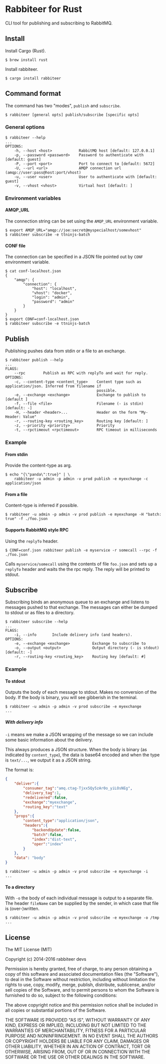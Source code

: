 Rabbiteer for Rust
==================

CLI tool for publishing and subscribing to RabbitMQ.

## Install

Install Cargo (Rust).

    $ brew install rust

Install rabbiteer.

    $ cargo install rabbiteer

## Command format

The command has two "modes", `publish` and `subscribe`.

    $ rabbiteer [general opts] publish/subscribe [specific opts]

### General options


    $ rabbiteer --help
    ...
    OPTIONS:
        -h, --host <host>            RabbitMQ host [default: 127.0.0.1]
        -p, --password <password>    Password to authenticate with [default: guest]
        -P, --port <port>            Port to connect to [default: 5672]
        -U, --url <url>              AMQP connection url (amqp://user:pass@host:port/vhost)
        -u, --user <user>            User to authenticate with [default: guest]
        -v, --vhost <vhost>          Virtual host [default: ]

### Environment variables

#### AMQP_URL

The connection string can be set using the `AMQP_URL` environment
variable.

```
$ export AMQP_URL="amqp://joe:secret@myspecialhost/somevhost"
$ rabbiteer subscribe -e ttninjs-batch
```

#### CONF file

The connection can be specified in a JSON file pointed out by `CONF`
environment variable.

```
$ cat conf-localhost.json
{
    "amqp": {
        "connection": {
            "host": "localhost",
            "vhost": "docker",
            "login": "admin",
            "password": "admin"
        }
    }
}
$ export CONF=conf-localhost.json
$ rabbiteer subscribe -e ttninjs-batch
```

## Publish

Publishing pushes data from stdin or a file to an exchange.


    $ rabbiteer publish --help
    ...
    FLAGS:
        --rpc        Publish as RPC with replyTo and wait for reply.
    OPTIONS:
        -c, --content-type <content_type>    Content type such as application/json. Inferred from filename if
                                             possible.
        -e, --exchange <exchange>            Exchange to publish to [default ]
        -f, --file <file>                    Filename (- is stdin) [default: -]
        -H, --header <header>...             Header on the form "My-Header: Value"
        -r, --routing-key <routing_key>      Routing key [default: ]
        -z, --priority <priority>            Priority
        -t, --rpctimeout <rpctimeout>        RPC timeout in milliseconds

### Example

#### From stdin

Provide the content-type as arg.

    $ echo "{\"panda\":true}" | \
        rabbiteer -u admin -p admin -v prod publish -e myexchange -c application/json

#### From a file

Content-type is inferred if possible.

    $ rabbiteer -u admin -p admin -v prod publish -e myexchange -H "batch: true" -f ./foo.json

#### Supports RabbitMQ style RPC

Using the `replyTo` header.

    $ CONF=conf.json rabbiteer publish -e myservice -r somecall --rpc -f ./foo.json

Calls `myservice/somecall` using the contents of file `foo.json` and sets up
a `replyTo` header and waits the the rpc reply. The reply will be printed
to stdout.

## Subscribe

Subscribing binds an anonymous queue to an exchange and listens to
messages pushed to that exchange. The messages can either be dumped to
stdout or as files to a directory.

    $ rabbiteer subscribe --help
    ...
    FLAGS:
        -i, --info       Include delivery info (and headers).
    OPTIONS:
        -e, --exchange <exchange>          Exchange to subscribe to
        -o, --output <output>              Output directory (- is stdout) [default: -]
        -r, --routing-key <routing_key>    Routing key [default: #]


### Example

#### To stdout

Outputs the body of each message to stdout. Makes no conversion
of the body. If the body is binary, you will see gibberish in the
terminal.


    $ rabbiteer -u admin -p admin -v prod subscribe -e myexchange
    ...


##### With delivery info

`-i` means we make a JSON wrapping of the message so we can include
some basic information about the delivery.

This always produces a JSON structure. When the body is binary (as
indicated by `content_type`), the data is base64 encoded and when the
type is `text/...`, we output it as a JSON string.

The format is:

```json
{
    "deliver":{
        "consumer_tag":"amq.ctag-Tjxx5Qy5zAr0o_yiLOsNEg",
        "delivery_tag":1,
        "redelivered":false,
        "exchange":"myexchange",
        "routing_key":"text"
    },
    "props":{
        "content_type":"application/json",
        "headers":{
            "backendUpdate":false,
            "batch":false,
            "index":"dist-text",
            "oper":"index"
        }
    },
    "data": "body"
}
```


    $ rabbiteer -u admin -p admin -v prod subscribe -e myexchange -i
    ...


#### To a directory

With `-o` the body of each individual message is output to a separate
file. The header `fileName` can be supplied by the sender, in which case
that file is (over-)written.


    $ rabbiteer -u admin -p admin -v prod subscribe -e myexchange -o /tmp
    ...



## License

The MIT License (MIT)

Copyright (c) 2014-2016 rabbiteer devs

Permission is hereby granted, free of charge, to any person obtaining a copy
of this software and associated documentation files (the "Software"), to deal
in the Software without restriction, including without limitation the rights
to use, copy, modify, merge, publish, distribute, sublicense, and/or sell
copies of the Software, and to permit persons to whom the Software is
furnished to do so, subject to the following conditions:

The above copyright notice and this permission notice shall be included in
all copies or substantial portions of the Software.

THE SOFTWARE IS PROVIDED "AS IS", WITHOUT WARRANTY OF ANY KIND, EXPRESS OR
IMPLIED, INCLUDING BUT NOT LIMITED TO THE WARRANTIES OF MERCHANTABILITY,
FITNESS FOR A PARTICULAR PURPOSE AND NONINFRINGEMENT. IN NO EVENT SHALL THE
AUTHORS OR COPYRIGHT HOLDERS BE LIABLE FOR ANY CLAIM, DAMAGES OR OTHER
LIABILITY, WHETHER IN AN ACTION OF CONTRACT, TORT OR OTHERWISE, ARISING FROM,
OUT OF OR IN CONNECTION WITH THE SOFTWARE OR THE USE OR OTHER DEALINGS IN
THE SOFTWARE.
